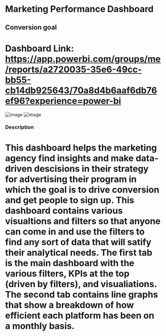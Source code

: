 # Marketing Performance Dashboard
## Conversion goal 

# Dashboard Link: https://app.powerbi.com/groups/me/reports/a2720035-35e6-49cc-bb55-cb14db925643/70a8d4b6aaf6db76ef96?experience=power-bi


![image](https://github.com/sampsoncco/PowerBI-Portfolio/assets/122312933/85b2164e-6921-4fdd-9efc-86a3de549c13)
![image](https://github.com/sampsoncco/PowerBI-Portfolio/assets/122312933/9c35b148-1540-4639-8c76-0a842ad97d12)

### Description
# This dashboard helps the marketing agency find insights and make data-driven descisions in their strategy for advertising their program in which the goal is to drive conversion and get people to sign up. This dashboard contains various visualtions and filters so that anyone can come in and use the filters to find any sort of data that will satify their analytical needs. The first tab is the main dashboard with the various filters, KPIs at the top (driven by filters), and visualiations. The second tab contains line graphs that show a breakdown of how efficient each platform has been on a monthly basis. 
